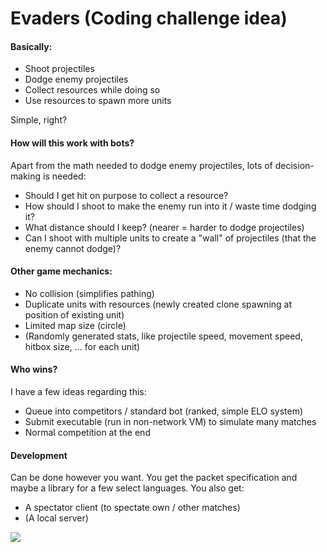 # Evaders (Coding challenge idea)
#### Basically:
+ Shoot projectiles
+ Dodge enemy projectiles
+ Collect resources while doing so
+ Use resources to spawn more units

Simple, right?
#### How will this work with bots?
Apart from the math needed to dodge enemy projectiles, lots of decision-making is needed:
+ Should I get hit on purpose to collect a resource?
+ How should I shoot to make the enemy run into it / waste time dodging it?
+ What distance should I keep? (nearer = harder to dodge projectiles)
+ Can I shoot with multiple units to create a "wall" of projectiles (that the enemy cannot dodge)?

#### Other game mechanics:
+ No collision (simplifies pathing)
+ Duplicate units with resources (newly created clone spawning at position of existing unit)
+ Limited map size (circle)
+ (Randomly generated stats, like projectile speed, movement speed, hitbox size, ... for each unit)

#### Who wins?
I have a few ideas regarding this:
+ Queue into competitors / standard bot (ranked, simple ELO system)
+ Submit executable (run in non-network VM) to simulate many matches
+ Normal competition at the end

#### Development
Can be done however you want. You get the packet specification and maybe a library for a few select languages. You also get:
+ A spectator client (to spectate own / other matches)
+ (A local server)

![](http://i.imgur.com/jbp2wHQ.png)




